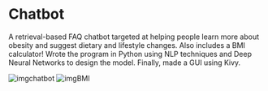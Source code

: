 # Chatbot

A retrieval-based FAQ chatbot targeted at helping people learn more about obesity and suggest dietary and lifestyle changes. Also includes a BMI calculator!
Wrote the program in Python using NLP techniques and Deep Neural Networks to design the model. Finally, made a GUI using Kivy. 

![imgchatbot](https://user-images.githubusercontent.com/66471330/100465387-44340700-30e0-11eb-95ed-6706de8731aa.PNG)
![imgBMI](https://user-images.githubusercontent.com/66471330/100465413-4dbd6f00-30e0-11eb-9e9e-0ba227a72c63.PNG)
